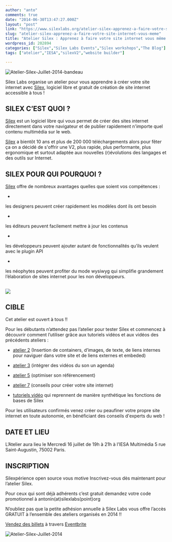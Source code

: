 ```yaml
---
author: "anto"
comments: true
date: "2014-06-30T13:47:27.000Z"
layout: "post"
link: "https://www.silexlabs.org/atelier-silex-apprenez-a-faire-votre-site-internet-vous-meme/"
slug: "atelier-silex-apprenez-a-faire-votre-site-internet-vous-meme"
title: "Atelier Silex : Apprenez à faire votre site internet vous même !!"
wordpress_id: 202894
categories: ["Silex","Silex Labs Events","Silex workshops","The Blog"]
tags: ["atelier","IESA","silexV2","website builder"]

---
```

![Atelier-Silex-Juillet-2014-bandeau](https://www.silexlabs.org/wp-content/uploads/2014/07/Atelier-Silex-Juillet-2014-bandeau-687x172.png)




Silex Labs organise un atelier pour vous apprendre à créer votre site internet avec [Silex](http://www.silex.me/), logiciel libre et gratuit de création de site internet accessible à tous !





## SILEX C’EST QUOI ?




[Silex](http://www.silex.me/) est un logiciel libre qui vous permet de créer des sites internet directement dans votre navigateur et de publier rapidement n'importe quel contenu multimédia sur le web.




[Silex](http://www.silex.me/) a bientôt 10 ans et plus de 200 000 téléchargements alors pour fêter ça on a décidé de s'offrir une V2, plus rapide, plus performante, plus ergonomique et surtout adaptée aux nouvelles (r)évolutions des langages et des outils sur Internet.





## SILEX POUR QUI POURQUOI ?




[Silex](http://www.silex.me/) offre de nombreux avantages quelles que soient vos compétences :







  *


les designers peuvent créer rapidement les modèles dont ils ont besoin





  *


les éditeurs peuvent facilement mettre à jour les contenus





  *


les développeurs peuvent ajouter autant de fonctionnalités qu’ils veulent avec le plugin API





  *


les néophytes peuvent profiter du mode wysiwyg qui simplifie grandement l’élaboration de sites internet pour les non développeurs.







## [![](https://www.silexlabs.org/wp-content/uploads/2014/01/macbook-silex.png)](http://www.silex.me/silex/#)




## CIBLE




Cet atelier est ouvert à tous !!




Pour les débutants n’attendez pas l’atelier pour tester Silex et commencez à découvrir comment l’utiliser grâce aux tutoriels vidéos et aux vidéos des précédents ateliers :




- [atelier 2](https://www.silexlabs.org/201165/the-blog/master-class-silex-atelier-2-liens-internes-externes-et-embeded/) (Insertion de containers, d’images, de texte, de liens internes pour naviguer dans votre site et de liens externes et embeded)




- [atelier 3](https://www.silexlabs.org/201333/silex/atelier-silex-3-liens-internes-liens-externes-et-liens-embeded/) (intégrer des vidéos du son un agenda)




- [atelier 5](https://www.silexlabs.org/201795/the-blog/compte-rendu-video-de-latelier-5-optimiser-son-referencement/) (optimiser son référencement)




- [atelier 7](https://www.silexlabs.org/202049/silex/tutorials-silex/compte-rendu-video-de-latelier-7-faites-votre-site/) (conseils pour créer votre site internet)




- [tutoriels vidéo](https://www.silexlabs.org/201324/silex/tutorials-silex/tutoriels-video-silex/) qui reprennent de manière synthétique les fonctions de bases de Silex




Pour les utilisateurs confirmés venez créer ou peaufiner votre propre site internet en toute autonomie, en bénéficiant des conseils d'experts du web !





## DATE ET LIEU




L’Atelier aura lieu le Mercredi 16 juillet de 19h à 21h à l’IESA Multimédia 5 rue Saint-Augustin, 75002 Paris.





## INSCRIPTION




Silexpérience open source vous motive Inscrivez-vous dès maintenant pour l’atelier Silex.




Pour ceux qui sont déjà adhérents c’est gratuit demandez votre code promotionnel à antonin(at)silexlabs(point)org




N’oubliez pas que la petite adhésion annuelle à Silex Labs vous offre l’accès GRATUIT à l’ensemble des ateliers organisés en 2014 !!





[Vendez des billets](http://www.eventbrite.fr/r/etckt) à travers [Eventbrite](http://www.eventbrite.fr?ref=etckt)





![Atelier-Silex-Juillet-2014](https://www.silexlabs.org/wp-content/uploads/2014/07/Atelier-Silex-Juillet-2014.png)


